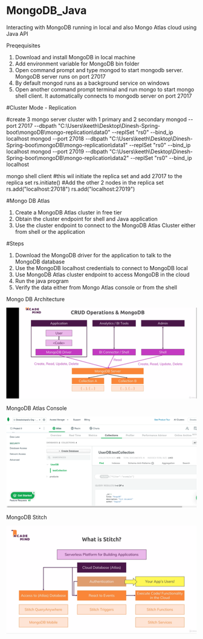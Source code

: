 # MongoDB_Java
Interacting with MongoDB running in local and also Mongo Atlas cloud using Java API

Preqequisites

1. Download and install MongoDB in local machine
2. Add environment variable for MongoDB bin folder
3. Open command prompt and type mongod to start mongodb server. MongoDB server runs on port 27017
4. By default mongod runs as a background service on windows
5. Open another command prompt terminal and run mongo to start mongo shell client. It automatically connects to mongodb server on port 27017


#Cluster Mode - Replication

#create 3 mongo server cluster with 1 primary and 2 secondary
mongod --port 27017 --dbpath "C:\Users\keeth\Desktop\Dinesh-Spring-boot\mongoDB\mongo-replication\data0" --replSet "rs0" --bind_ip localhost
mongod --port 27018 --dbpath "C:\Users\keeth\Desktop\Dinesh-Spring-boot\mongoDB\mongo-replication\data1" --replSet "rs0" --bind_ip localhost
mongod --port 27019 --dbpath "C:\Users\keeth\Desktop\Dinesh-Spring-boot\mongoDB\mongo-replication\data2" --replSet "rs0" --bind_ip localhost

mongo shell client
#this wil initiate the replica set and add 27017 to the replica set
rs.initiate()
#Add the other 2 nodes in the replica set
rs.add("localhost:27018")
rs.add("localhost:27019")

#Mongo DB Atlas

1. Create a MongoDB Atlas cluster in free tier
2. Obtain the cluster endpoint for shell and Java application
3. Use the cluster endpoint to connect to the MongoDB Atlas Cluster either from shell or the application


#Steps

1. Download the MongoDB driver for the application to talk to the MongoDB database
2. Use the MongoDB localhost credentials to connect to MongoDB local
3. Use MongoDB Atlas cluster endpoint to access MongoDB in the cloud
4. Run the java program
5. Verify the data either from Mongo Atlas console or from the shell

Mongo DB Architecture

<img width="900" alt="MongoDB Architecture" src="https://github.com/dineschandgr/MongoDB_Java/blob/master/Architecture.PNG">

MongoDB Atlas Console

<img width="900" alt="MongoDB Atlas" src="https://github.com/dineschandgr/MongoDB_Java/blob/master/mongoDB_Atlas.PNG">

MongoDB Stitch

<img width="900" alt="MongoDB Stitch" src="https://github.com/dineschandgr/MongoDB_Java/blob/master/mongoDB_stitch.bmp">

